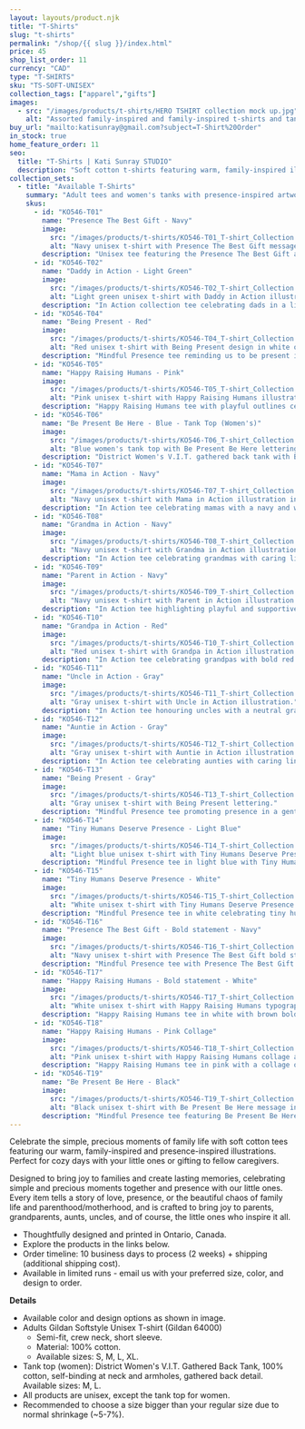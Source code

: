 ```yaml
---
layout: layouts/product.njk
title: "T-Shirts"
slug: "t-shirts"
permalink: "/shop/{{ slug }}/index.html"
price: 45
shop_list_order: 11
currency: "CAD"
type: "T-SHIRTS"
sku: "TS-SOFT-UNISEX"
collection_tags: ["apparel","gifts"]
images:
  - src: "/images/products/t-shirts/HERO TSHIRT collection mock up.jpg"
    alt: "Assorted family-inspired and family-inspired t-shirts and tanks."
buy_url: "mailto:katisunray@gmail.com?subject=T-Shirt%20Order"
in_stock: true
home_feature_order: 11
seo:
  title: "T-Shirts | Kati Sunray STUDIO"
  description: "Soft cotton t-shirts featuring warm, family-inspired illustrations."
collection_sets:
  - title: "Available T-Shirts"
    summary: "Adult tees and women's tanks with presence-inspired artwork for every caregiver."
    skus:
      - id: "KO546-T01"
        name: "Presence The Best Gift - Navy"
        image:
          src: "/images/products/t-shirts/KO546-T01_T-shirt_Collection Mindful Presence_Presence The Best Gift (navy_white outline)_Gildan Softstyle_Unisex_L.jpg"
          alt: "Navy unisex t-shirt with Presence The Best Gift message in white outline."
        description: "Unisex tee featuring the Presence The Best Gift artwork."
      - id: "KO546-T02"
        name: "Daddy in Action - Light Green"
        image:
          src: "/images/products/t-shirts/KO546-T02_T-shirt_Collection In Action_Daddy in Action (light green_gray outline)_Gildan Softstyle_Unisex_L.jpg"
          alt: "Light green unisex t-shirt with Daddy in Action illustration."
        description: "In Action collection tee celebrating dads in a light green palette."
      - id: "KO546-T04"
        name: "Being Present - Red"
        image:
          src: "/images/products/t-shirts/KO546-T04_T-shirt_Collection Mindful Presence_Being Present (red_white outline)_Gildan Softstyle_Unisex_L.jpg"
          alt: "Red unisex t-shirt with Being Present design in white outline."
        description: "Mindful Presence tee reminding us to be present in bold red."
      - id: "KO546-T05"
        name: "Happy Raising Humans - Pink"
        image:
          src: "/images/products/t-shirts/KO546-T05_T-shirt_Collection Happy Raising_Happy raising humans (pink_brown outline_hi5)_Gildan Heavy Cotton_Unisex_L.jpg"
          alt: "Pink unisex t-shirt with Happy Raising Humans illustration."
        description: "Happy Raising Humans tee with playful outlines celebrating caregiving."
      - id: "KO546-T06"
        name: "Be Present Be Here - Blue - Tank Top (Women's)"
        image:
          src: "/images/products/t-shirts/KO546-T06_T-shirt_Collection Mindful Presence_Be Present Be Here (blue_orange white outline)_Tank Top_District Women_M.jpg"
          alt: "Blue women's tank top with Be Present Be Here lettering."
        description: "District Women's V.I.T. gathered back tank with Be Present Be Here design."
      - id: "KO546-T07"
        name: "Mama in Action - Navy"
        image:
          src: "/images/products/t-shirts/KO546-T07_T-shirt_Collection In Action_Mama in Action (navy_white outline)_Gildan Softstyle_Unisex_L.jpg"
          alt: "Navy unisex t-shirt with Mama in Action illustration in white outline."
        description: "In Action tee celebrating mamas with a navy and white palette."
      - id: "KO546-T08"
        name: "Grandma in Action - Navy"
        image:
          src: "/images/products/t-shirts/KO546-T08_T-shirt_Collection In Action_Grandma in Action (navy_white outline)_Gildan Softstyle_Unisex_L.jpg"
          alt: "Navy unisex t-shirt with Grandma in Action illustration."
        description: "In Action tee celebrating grandmas with caring line art."
      - id: "KO546-T09"
        name: "Parent in Action - Navy"
        image:
          src: "/images/products/t-shirts/KO546-T09_T-shirt_Collection In Action_Parent in Action (navy_white outline)_Gildan Softstyle_Unisex_L.jpg"
          alt: "Navy unisex t-shirt with Parent in Action illustration."
        description: "In Action tee highlighting playful and supportive time between parents and kids."
      - id: "KO546-T10"
        name: "Grandpa in Action - Red"
        image:
          src: "/images/products/t-shirts/KO546-T10_T-shirt_Collection In Action_Grandpa in Action (red_white outline)_Gildan Softstyle_Unisex_L.jpg"
          alt: "Red unisex t-shirt with Grandpa in Action illustration."
        description: "In Action tee celebrating grandpas with bold red artwork."
      - id: "KO546-T11"
        name: "Uncle in Action - Gray"
        image:
          src: "/images/products/t-shirts/KO546-T11_T-shirt_Collection In Action_Uncle in Action (grey_white outline)_Gildan Softstyle_Unisex_L.jpg"
          alt: "Gray unisex t-shirt with Uncle in Action illustration."
        description: "In Action tee honouring uncles with a neutral gray palette."
      - id: "KO546-T12"
        name: "Auntie in Action - Gray"
        image:
          src: "/images/products/t-shirts/KO546-T12_T-shirt_Collection In Action_Auntie in Action (grey_white outline)_Gildan Softstyle_Unisex_L.jpg"
          alt: "Gray unisex t-shirt with Auntie in Action illustration."
        description: "In Action tee celebrating aunties with caring line art."
      - id: "KO546-T13"
        name: "Being Present - Gray"
        image:
          src: "/images/products/t-shirts/KO546-T13_T-shirt_Collection Mindful Presence_Being Present (grey_white outline)_Gildan Softstyle_Unisex_L.jpg"
          alt: "Gray unisex t-shirt with Being Present lettering."
        description: "Mindful Presence tee promoting presence in a gentle gray palette."
      - id: "KO546-T14"
        name: "Tiny Humans Deserve Presence - Light Blue"
        image:
          src: "/images/products/t-shirts/KO546-T14_T-shirt_Collection Mindful Presence_Tiny humans deserve presence (light blue_grey outline)_Gildan Softstyle_Unisex_L.jpg"
          alt: "Light blue unisex t-shirt with Tiny Humans Deserve Presence message."
        description: "Mindful Presence tee in light blue with Tiny Humans Deserve Presence message."
      - id: "KO546-T15"
        name: "Tiny Humans Deserve Presence - White"
        image:
          src: "/images/products/t-shirts/KO546-T15_T-shirt_Collection Mindful Presence_Tiny humans deserve presence (white_grey outline)_Gildan Softstyle_Unisex_L.jpg"
          alt: "White unisex t-shirt with Tiny Humans Deserve Presence wording."
        description: "Mindful Presence tee in white celebrating tiny humans and presence."
      - id: "KO546-T16"
        name: "Presence The Best Gift - Bold statement - Navy"
        image:
          src: "/images/products/t-shirts/KO546-T16_T-shirt_Collection Mindful Presence_Presence The Best Gift (navy_white copy_copy only)_Gildan Softstyle_Unisex_L.jpg"
          alt: "Navy unisex t-shirt with Presence The Best Gift bold statement."
        description: "Mindful Presence tee with Presence The Best Gift bold statement."
      - id: "KO546-T17"
        name: "Happy Raising Humans - Bold statement - White"
        image:
          src: "/images/products/t-shirts/KO546-T17_T-shirt_Collection Happy Raising_Happy raising humans (white_brown copy_copy only)_Gildan Softstyle_Unisex_L.jpg"
          alt: "White unisex t-shirt with Happy Raising Humans typography."
        description: "Happy Raising Humans tee in white with brown bold statement."
      - id: "KO546-T18"
        name: "Happy Raising Humans - Pink Collage"
        image:
          src: "/images/products/t-shirts/KO546-T18_T-shirt_Collection Happy Raising_Happy raising humans (pink_brown outline_illus collage)_Gildan Heavy Cotton_Unisex_L.jpg"
          alt: "Pink unisex t-shirt with Happy Raising Humans collage artwork."
        description: "Happy Raising Humans tee in pink with a collage of illustrations."
      - id: "KO546-T19"
        name: "Be Present Be Here - Black"
        image:
          src: "/images/products/t-shirts/KO546-T19_T-shirt_Collection Mindful Presence_Be Present Be Here (black_orange white outline)_Gildan Softstyle_Unisex_L.jpg"
          alt: "Black unisex t-shirt with Be Present Be Here message in orange and white."
        description: "Mindful Presence tee featuring Be Present Be Here message on black."
---
```


Celebrate the simple, precious moments of family life with soft cotton tees featuring our warm, family-inspired and presence-inspired illustrations. Perfect for cozy days with your little ones or gifting to fellow caregivers.

Designed to bring joy to families and create lasting memories, celebrating simple and precious moments together and presence with our little ones. Every item tells a story of love, presence, or the beautiful chaos of family life and parenthood/motherhood, and is crafted to bring joy to parents, grandparents, aunts, uncles, and of course, the little ones who inspire it all.

- Thoughtfully designed and printed in Ontario, Canada.
- Explore the products in the links below.
- Order timeline: 10 business days to process (2 weeks) + shipping (additional shipping cost).
- Available in limited runs - email us with your preferred size, color, and design to order.

**Details**

- Available color and design options as shown in image.
- Adults Gildan Softstyle Unisex T-shirt (Gildan 64000)
  - Semi-fit, crew neck, short sleeve.
  - Material: 100% cotton.
  - Available sizes: S, M, L, XL.
- Tank top (women): District Women's V.I.T. Gathered Back Tank, 100% cotton, self-binding at neck and armholes, gathered back detail. Available sizes: M, L.
- All products are unisex, except the tank top for women.
- Recommended to choose a size bigger than your regular size due to normal shrinkage (~5-7%).
